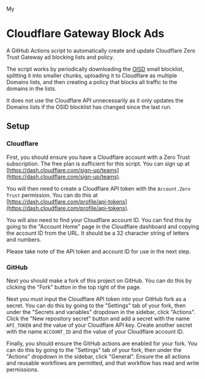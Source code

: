My
# Cloudflare Gateway Block Ads
A GitHub Actions script to automatically create and update Cloudflare Zero Trust Gateway ad blocking lists and policy.

The script works by periodically downloading the [OISD](https://oisd.nl/) small blocklist, splitting it into smaller chunks, uploading it to Cloudflare as multiple Domains lists, and then creating a policy that blocks all traffic to the domains in the lists.

It does not use the Cloudflare API unnecessarily as it only updates the Domains lists if the OSID blocklist has changed since the last run.

## Setup

### Cloudflare
First, you should ensure you have a Cloudflare account with a Zero Trust subscription. The free plan is sufficient for this script. You can sign up at [https://dash.cloudflare.com/sign-up/teams](https://dash.cloudflare.com/sign-up/teams).

You will then need to create a Cloudflare API token with the `Account.Zero Trust` permission. You can do this at [https://dash.cloudflare.com/profile/api-tokens](https://dash.cloudflare.com/profile/api-tokens).

You will also need to find your Cloudflare account ID. You can find this by going to the "Account Home" page in the Cloudflare dashboard and copying the account ID from the URL. It should be a 32 character string of letters and numbers.

Please take note of the API token and account ID for use in the next step.

### GitHub
Next you should make a fork of this project on GitHub. You can do this by clicking the "Fork" button in the top right of the page.

Next you must input the Cloudflare API token into your GitHub fork as a secret. You can do this by going to the "Settings" tab of your fork, then under the "Secrets and variables" dropdown in the sidebar, click "Actions". Click the "New repository secret" button and add a secret with the name `API_TOKEN` and the value of your Cloudflare API key. Create another secret with the name `ACCOUNT_ID` and the value of your Cloudflare account ID. 

Finally, you should ensure the GitHub actions are enabled for your fork. You can do this by going to the "Settings" tab of your fork, then under the "Actions" dropdown in the sidebar, click "General". Ensure the all actions and reusable workflows are permitted, and that workflow has read and write permissions.
